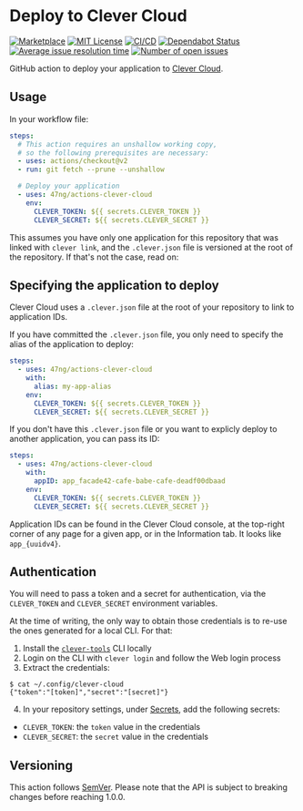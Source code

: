 # Deploy to Clever Cloud

[![Marketplace](https://img.shields.io/github/v/release/47ng/actions-clever-cloud?label=Marketplace)](https://github.com/marketplace/actions/deploy-to-clever-cloud)
[![MIT License](https://img.shields.io/github/license/47ng/actions-clever-cloud.svg?color=blue)](https://github.com/47ng/actions-clever-cloud/blob/master/LICENSE)
[![CI/CD](https://github.com/47ng/actions-clever-cloud/workflows/CI/CD/badge.svg)](https://github.com/47ng/actions-clever-cloud/actions)
[![Dependabot Status](https://api.dependabot.com/badges/status?host=github&repo=47ng/actions-clever-cloud)](https://dependabot.com)
[![Average issue resolution time](https://isitmaintained.com/badge/resolution/47ng/actions-clever-cloud.svg)](https://isitmaintained.com/project/47ng/actions-clever-cloud)
[![Number of open issues](https://isitmaintained.com/badge/open/47ng/actions-clever-cloud.svg)](https://isitmaintained.com/project/47ng/actions-clever-cloud)

GitHub action to deploy your application to
[Clever Cloud](https://clever-cloud.com).

## Usage

In your workflow file:

```yml
steps:
  # This action requires an unshallow working copy,
  # so the following prerequisites are necessary:
  - uses: actions/checkout@v2
  - run: git fetch --prune --unshallow

  # Deploy your application
  - uses: 47ng/actions-clever-cloud
    env:
      CLEVER_TOKEN: ${{ secrets.CLEVER_TOKEN }}
      CLEVER_SECRET: ${{ secrets.CLEVER_SECRET }}
```

This assumes you have only one application for this repository that was
linked with `clever link`, and the `.clever.json` file is versioned at
the root of the repository. If that's not the case, read on:

## Specifying the application to deploy

Clever Cloud uses a `.clever.json` file at the root of your repository
to link to application IDs.

If you have committed the `.clever.json` file, you only need to specify
the alias of the application to deploy:

```yml
steps:
  - uses: 47ng/actions-clever-cloud
    with:
      alias: my-app-alias
    env:
      CLEVER_TOKEN: ${{ secrets.CLEVER_TOKEN }}
      CLEVER_SECRET: ${{ secrets.CLEVER_SECRET }}
```

If you don't have this `.clever.json` file or you want to explicly
deploy to another application, you can pass its ID:

```yml
steps:
  - uses: 47ng/actions-clever-cloud
    with:
      appID: app_facade42-cafe-babe-cafe-deadf00dbaad
    env:
      CLEVER_TOKEN: ${{ secrets.CLEVER_TOKEN }}
      CLEVER_SECRET: ${{ secrets.CLEVER_SECRET }}
```

Application IDs can be found in the Clever Cloud console, at the
top-right corner of any page for a given app, or in the Information tab.
It looks like `app_{uuidv4}`.

## Authentication

You will need to pass a token and a secret for authentication, via the
`CLEVER_TOKEN` and `CLEVER_SECRET` environment variables.

At the time of writing, the only way to obtain those credentials is to
re-use the ones generated for a local CLI. For that:

1. Install the [`clever-tools`](https://github.com/CleverCloud/clever-tools) CLI locally
2. Login on the CLI with `clever login` and follow the Web login process
3. Extract the credentials:

```shell
$ cat ~/.config/clever-cloud
{"token":"[token]","secret":"[secret]"}
```

4. In your repository settings, under [Secrets](https://help.github.com/en/actions/automating-your-workflow-with-github-actions/creating-and-using-encrypted-secrets),
   add the following secrets:
  - `CLEVER_TOKEN`: the `token` value in the credentials
  - `CLEVER_SECRET`: the `secret` value in the credentials

## Versioning

This action follows [SemVer](https://semver.org/).
Please note that the API is subject to breaking changes before reaching
1.0.0.
